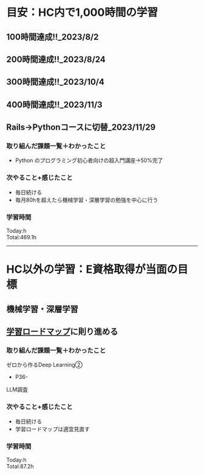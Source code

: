 # 目安：HC内で1,000時間の学習
## 100時間達成!!_2023/8/2
## 200時間達成!!_2023/8/24
## 300時間達成!!_2023/10/4
## 400時間達成!!_2023/11/3
## Rails→Pythonコースに切替_2023/11/29

### 取り組んだ課題一覧＋わかったこと
- Python のプログラミング初心者向けの超入門講座→50%完了

### 次やること+感じたこと
- 毎日続ける
- 毎月80hを超えたら機械学習・深層学習の勉強を中心に行う
### 学習時間
Today:h<br>
Total:469.1h

------------------------------------------
# HC以外の学習：E資格取得が当面の目標
## 機械学習・深層学習
## [学習ロードマップ](https://github.com/sousou1216/machine_learning/tree/main)に則り進める
### 取り組んだ課題一覧＋わかったこと
ゼロから作るDeep Learning②
- P36-

LLM調査

### 次やること+感じたこと
- 毎日続ける
- 学習ロードマップは適宜見直す
### 学習時間
Today:h<br>
Total:87.2h

